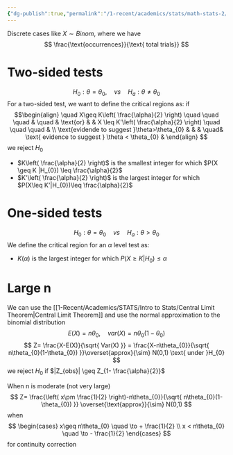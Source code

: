 ```yaml
---
{"dg-publish":true,"permalink":"/1-recent/academics/stats/math-stats-2/test-of-proportions/","created":"2025-03-29T01:59:39.808-04:00","updated":"2025-07-07T17:32:42.550-04:00"}
---
```


Discrete cases like $X\sim Binom$, where we have
$$
\frac{\text{occurrences}}{\text{ total trials}}
$$
# Two-sided tests
$$
H_{0}: \theta= \theta_{0}, \quad vs \quad H_{a}: \theta \neq \theta_{0}
$$
For a two-sided test, we want to define the critical regions as: if
$$\begin{align}
 \quad X\geq K\left( \frac{\alpha}{2} \right) \quad \quad \quad &  \quad &  \text{or}  &  &    X \leq K'\left( \frac{\alpha}{2} \right) \quad \quad \quad & \\
 \text{evidende to suggest }\theta>\theta_{0} &  &  &  \quad&  \text{ evidence to suggest } \theta < \theta_{0}   & 
\end{align}
$$
we reject $H_{0}$
- $K\left( \frac{\alpha}{2} \right)$ is the smallest integer for which $P(X \geq K |H_{0}) \leq \frac{\alpha}{2}$
- $K'\left( \frac{\alpha}{2} \right)$ is the largest integer for which $P(X\leq K'|H_{0})\leq \frac{\alpha}{2}$


# One-sided tests
$$
H_{0}: \theta = \theta_{0} \quad vs \quad H_{a}: \theta > \theta_{0}
$$
We define the critical region for an $\alpha$ level test as:
- $K(\alpha)$ is the largest integer for which $P(X \geq K | H_{0})\leq \alpha$

# Large n
We can use the [[1-Recent/Academics/STATS/Intro to Stats/Central Limit Theorem\|Central Limit Theorem]] and use the normal approximation to the binomial distribution
$$
E(X)= n \theta_{0}, \quad var(X) =n\theta_{0} (1-\theta_{0})
$$
$$
Z= \frac{X-E(X)}{\sqrt{ Var(X) }} = \frac{X-n\theta_{0}}{\sqrt{ n\theta_{0}(1-\theta_{0}) }}\overset{approx}{\sim} N(0,1) \text{ under }H_{0}
$$
we reject $H_{0}$ if $|Z_{obs}| \geq Z_{1- \frac{\alpha}{2}}$

When n is moderate (not very large)
$$
Z= \frac{\left( x\pm \frac{1}{2} \right)-n\theta_{0}}{\sqrt{ n\theta_{0}(1-\theta_{0}) }} \overset{\text{approx}}{\sim}  N(0,1)
$$
when 
$$
\begin{cases}
x\geq n\theta_{0} \quad \to + \frac{1}{2} \\
x < n\theta_{0} \quad \to - \frac{1}{2}
\end{cases}
$$
for continuity correction

